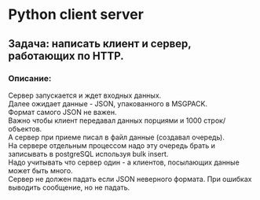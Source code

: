 # Python client server

## Задача: написать клиент и сервер, работающих по HTTP.

### Описание:  
Сервер запускается и ждет входных данных.  
Далее ожидает данные - JSON, упакованного в MSGPACK.  
Формат самого JSON не важен.  
Важно чтобы клиент передавал данных порциями и 1000 строк/объектов.  
А сервер при приеме писал в файл данные (создавал очередь).  
На сервере отдельным процессом надо эту очередь брать и записывать в postgreSQL используя bulk insert.  
Надо учитывать что сервер один - а клиентов, посылающих данные может быть много.  
Сервер не должен падать если JSON неверного формата. При ошибках выводить сообщение, но не падать.  
